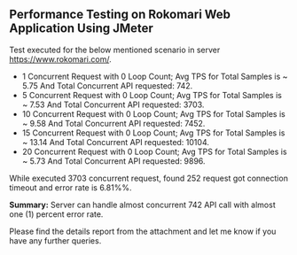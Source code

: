 ## Performance Testing on Rokomari Web Application Using JMeter

Test executed for the below mentioned scenario in server https://www.rokomari.com/.

- 1 Concurrent Request with 0 Loop Count; Avg TPS for Total Samples is ~ 5.75 And Total Concurrent API requested: 742.
- 5 Concurrent Request with 0 Loop Count; Avg TPS for Total Samples is ~ 7.53 And Total Concurrent API requested: 3703.
- 10 Concurrent Request with 0 Loop Count; Avg TPS for Total Samples is ~ 9.58 And Total Concurrent API requested: 7452.
- 15 Concurrent Request with 0 Loop Count; Avg TPS for Total Samples is ~ 13.14 And Total Concurrent API requested: 10104.
- 20 Concurrent Request with 0 Loop Count; Avg TPS for Total Samples is ~ 5.73 And Total Concurrent API requested: 9896.

While executed 3703 concurrent request, found 252 request got connection timeout and error rate is 6.81%%. 

**Summary:** Server can handle almost concurrent 742 API call with almost one (1) percent error rate.

Please find the details report from the attachment and let me know if you have any further queries.

